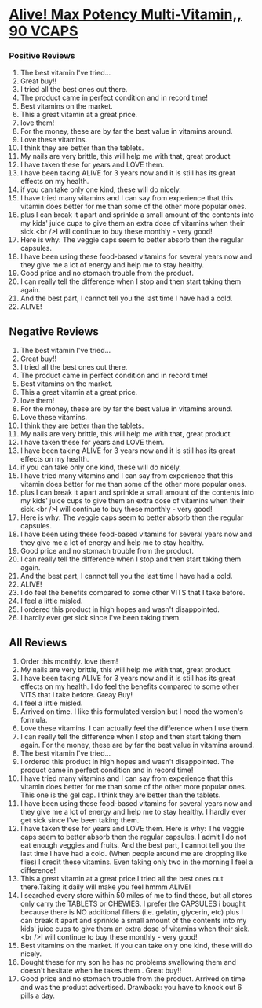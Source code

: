 # [Alive! Max Potency Multi-Vitamin,, 90 VCAPS](https://products.checkmycream.com/products/Alive!-Max-Potency-Multi-Vitamin-90-VCAPS.html)

### Positive Reviews

<ol>
      <li>The best vitamin I&#x27;ve tried...</li>
      <li>Great buy!!</li>
      <li>I tried all the best ones out there.</li>
      <li>The product came in perfect condition and in record time!</li>
      <li>Best vitamins on the market.</li>
      <li>This a great vitamin at a great price.</li>
      <li>love them!</li>
      <li>For the money, these are by far the best value in vitamins around.</li>
      <li>Love these vitamins.</li>
      <li>I think they are better than the tablets.</li>
      <li>My nails are very brittle, this will help me with that, great product</li>
      <li>I have taken these for years and LOVE them.  </li>
      <li>I have been taking ALIVE for 3 years now and it is still has its great effects on my health.  </li>
      <li>if you can take only one kind, these will do nicely.</li>
      <li>I have tried many vitamins and I can say from experience that this vitamin does better for me than some of the other more popular ones.  </li>
      <li>plus I can break it apart and sprinkle a small amount of the contents into my kids&#x27; juice cups to give them an extra dose of vitamins when their sick.&lt;br /&gt;I will continue to buy these monthly - very good!</li>
      <li>Here is why: The veggie caps seem to better absorb then the regular capsules.</li>
      <li>I have been using these food-based vitamins for several years now and they give me a lot of energy and help me to stay healthy.  </li>
      <li>Good price and no stomach trouble from the product.  </li>
      <li>I can really tell the difference when I stop and then start taking them again.  </li>
      <li>And the best part, I cannot tell you the last time I have had a cold.  </li>
      <li>ALIVE!</li>
</ol>


<h2>Negative Reviews</h2>
<ol>
<li> The best vitamin I&#x27;ve tried...</li>
<li> Great buy!!</li>
<li> I tried all the best ones out there.</li>
<li> The product came in perfect condition and in record time!</li>
<li> Best vitamins on the market.</li>
<li> This a great vitamin at a great price.</li>
<li> love them!</li>
<li> For the money, these are by far the best value in vitamins around.</li>
<li> Love these vitamins.</li>
<li> I think they are better than the tablets.</li>
<li> My nails are very brittle, this will help me with that, great product</li>
<li> I have taken these for years and LOVE them.  </li>
<li> I have been taking ALIVE for 3 years now and it is still has its great effects on my health.  </li>
<li> if you can take only one kind, these will do nicely.</li>
<li> I have tried many vitamins and I can say from experience that this vitamin does better for me than some of the other more popular ones.  </li>
<li> plus I can break it apart and sprinkle a small amount of the contents into my kids&#x27; juice cups to give them an extra dose of vitamins when their sick.&lt;br /&gt;I will continue to buy these monthly - very good!</li>
<li> Here is why: The veggie caps seem to better absorb then the regular capsules.</li>
<li> I have been using these food-based vitamins for several years now and they give me a lot of energy and help me to stay healthy.  </li>
<li> Good price and no stomach trouble from the product.  </li>
<li> I can really tell the difference when I stop and then start taking them again.  </li>
<li> And the best part, I cannot tell you the last time I have had a cold.  </li>
<li> ALIVE!</li>
<li> I do feel the benefits compared to some other VITS that I take before.  </li>
<li> I feel a little misled.</li>
<li> I ordered this product in high hopes and wasn&#x27;t disappointed.</li>
<li> I hardly ever get sick since I&#x27;ve been taking them.</li>
</ol>

<h2>All Reviews</h2>

<ol>
    <li> Order this monthly. love them!</li>
    <li> My nails are very brittle, this will help me with that, great product</li>
    <li> I have been taking ALIVE for 3 years now and it is still has its great effects on my health.  I do feel the benefits compared to some other VITS that I take before.  Greay Buy!</li>
    <li> I feel a little misled.</li>
    <li> Arrived on time. I like this formulated version but I need the women&#x27;s formula.</li>
    <li> Love these vitamins. I can actually feel the difference when I use them.</li>
    <li> I can really tell the difference when I stop and then start taking them again.  For the money, these are by far the best value in vitamins around.</li>
    <li> The best vitamin I&#x27;ve tried...</li>
    <li> I ordered this product in high hopes and wasn&#x27;t disappointed. The product came in perfect condition and in record time!</li>
    <li> I have tried many vitamins and I can say from experience that this vitamin does better for me than some of the other more popular ones.  This one is the gel cap.  I think they are better than the tablets.</li>
    <li> I have been using these food-based vitamins for several years now and they give me a lot of energy and help me to stay healthy.  I hardly ever get sick since I&#x27;ve been taking them.</li>
    <li> I have taken these for years and LOVE them.  Here is why: The veggie caps seem to better absorb then the regular capsules. I admit I do not eat enough veggies and fruits. And the best part, I cannot tell you the last time I have had a cold.  (When people around me are dropping like flies) I credit these vitamins.  Even taking only two in the morning I feel a difference!</li>
    <li> This a great vitamin at a great price.I tried all the best ones out there.Taking it daily will make you feel hmmm  ALIVE!</li>
    <li> I searched every store within 50 miles of me to find these, but all stores only carry the TABLETS or CHEWIES. I prefer the CAPSULES i bought because there is NO additional fillers (i.e. gelatin, glycerin, etc) plus I can break it apart and sprinkle a small amount of the contents into my kids&#x27; juice cups to give them an extra dose of vitamins when their sick.&lt;br /&gt;I will continue to buy these monthly - very good!</li>
    <li> Best vitamins on the market. if you can take only one kind, these will do nicely.</li>
    <li> Bought these for my son he has no problems swallowing them and doesn&#x27;t hesitate when he takes them . Great buy!!</li>
    <li> Good price and no stomach trouble from the product.  Arrived on time and was the product advertised. Drawback: you have to knock out  6 pills a day.</li>
</ol>




